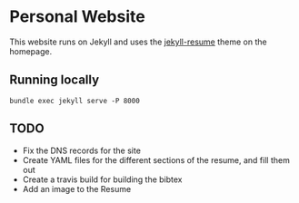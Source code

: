# Personal Website

This website runs on Jekyll and uses the [jekyll-resume](https://github.com/mattcouchman/jekyll-resume) theme on the homepage.

## Running locally

`bundle exec jekyll serve -P 8000`

## TODO

- Fix the DNS records for the site
- Create YAML files for the different sections of the resume, and fill them out
- Create a travis build for building the bibtex
- Add an image to the Resume
